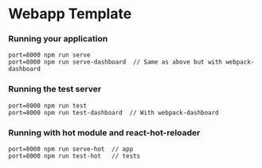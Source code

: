 # Webapp Template

### Running your application
```
port=8000 npm run serve
port=8000 npm run serve-dashboard  // Same as above but with webpack-dashboard
```


### Running the test server
```
port=8000 npm run test
port=8000 npm run test-dashboard  // With webpack-dashboard
```


### Running with hot module and react-hot-reloader
```
port=8000 npm run serve-hot  // app
port=8000 npm run test-hot   // tests
```